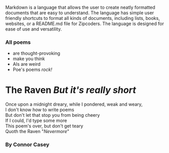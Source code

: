  Markdown is a language that allows the user to create neatly formatted documents that are easy to
 understand. The language has simple user friendly shortcuts to format all kinds of documents,
 including lists, books, websites, or a README.md file for Zipcoders. The language is designed for
 ease of use and versatility.

### All poems 

- are thought-provoking
- make you think
- AIs are weird
- Poe's poems _rock!_

# The Raven *But it's really short*

Once upon a midnight dreary, while I pondered, weak and weary,  
I don't know how to write poems  
But don't let that stop you from being cheery  
If I could, I'd type some more  
This poem's over, but don't get teary  
Quoth the Raven "*Nevermore*"  
  

### By Connor Casey

 
